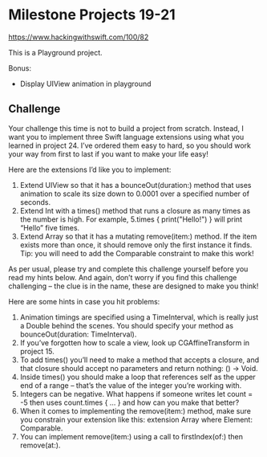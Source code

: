 # Milestone Projects 19-21

https://www.hackingwithswift.com/100/82

This is a Playground project.

Bonus:
- Display UIView animation in playground

## Challenge

Your challenge this time is not to build a project from scratch. Instead, I want you to implement three Swift language extensions using what you learned in project 24. I’ve ordered them easy to hard, so you should work your way from first to last if you want to make your life easy!

Here are the extensions I’d like you to implement:

 1. Extend UIView so that it has a bounceOut(duration:) method that uses animation to scale its size down to 0.0001 over a specified number of seconds.
 2. Extend Int with a times() method that runs a closure as many times as the number is high. For example, 5.times { print("Hello!") } will print “Hello” five times.
3. Extend Array so that it has a mutating remove(item:) method. If the item exists more than once, it should remove only the first instance it finds. Tip: you will need to add the Comparable constraint to make this work!

As per usual, please try and complete this challenge yourself before you read my hints below. And again, don’t worry if you find this challenge challenging – the clue is in the name, these are designed to make you think!

Here are some hints in case you hit problems:

1. Animation timings are specified using a TimeInterval, which is really just a Double behind the scenes. You should specify your method as bounceOut(duration: TimeInterval).
2. If you’ve forgotten how to scale a view, look up CGAffineTransform in project 15.
3. To add times() you’ll need to make a method that accepts a closure, and that closure should accept no parameters and return nothing: () -> Void.
4. Inside times() you should make a loop that references self as the upper end of a range – that’s the value of the integer you’re working with.
5. Integers can be negative. What happens if someone writes let count = -5 then uses count.times { … } and how can you make that better?
6. When it comes to implementing the remove(item:) method, make sure you constrain your extension like this: extension Array where Element: Comparable.
7. You can implement remove(item:) using a call to firstIndex(of:) then remove(at:).
